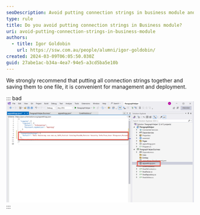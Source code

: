```yaml
---
seoDescription: Avoid putting connection strings in business module and instead consolidate them into a single file for easier management and deployment.
type: rule
title: Do you avoid putting connection strings in Business module?
uri: avoid-putting-connection-strings-in-business-module
authors:
  - title: Igor Goldobin
    url: https://ssw.com.au/people/alumni/igor-goldobin/
created: 2024-03-09T06:05:50.030Z
guid: 27abe1ac-b34a-4ea7-94e5-a3cd5ba5e10b
---
```


We strongly recommend that putting all connection strings together and saving them to one file, it is convenient for management and deployment.

<!--endintro-->

::: bad
![Figure: Bad example - Putting connection strings in Business module](2024-03-09_16-10-24.png)
:::
